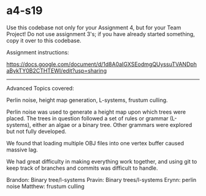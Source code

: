 # a4-s19

Use this codebase not only for your Assignment 4, but for your Team Project!  Do not use assignment 3's; if you have already started something, copy it over to this codebase.

Assignment instructions:

https://docs.google.com/document/d/1d8A0aIGXSEodmgQUyssuTVANDphaBykTY0B2CTHTEWI/edit?usp=sharing

----

Advanced Topics covered:

Perlin noise, height map generation, L-systems, frustum culling.

Perlin noise was used to generate a height map upon which trees were placed. The trees in question followed a set of rules or grammar (L-systems), either an algae or a binary tree. Other grammars were explored but not fully developed.

We found that loading multiple OBJ files into one vertex buffer caused massive lag.

We had great difficulty in making everything work together, and using git to keep track of branches and commits was difficult to handle.



Brandon: Binary tree/l-systems
Pravin: Binary trees/l-systems
Erynn: perlin noise
Matthew: frustum culling
